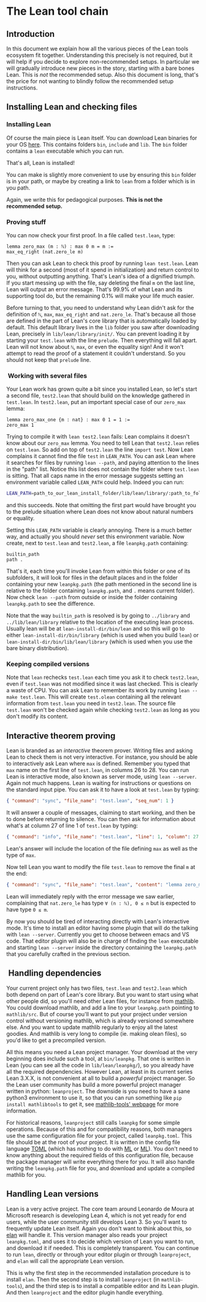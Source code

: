 # The Lean tool chain

## Introduction

In this document we explain how all the various pieces of the Lean tools ecosystem fit together.
Understanding this precisely is not required, but it will help if you decide to explore non-recommended setups.
In particular we will gradually introduce new pieces in the story, starting with a bare bones Lean.
This is *not* the recommended setup.
Also this document is long, that's the price for not wanting to blindly follow the recommended setup instructions.

## Installing Lean and checking files

### Installing Lean

Of course the main piece is Lean itself. You can download Lean binaries for your OS [here](https://github.com/leanprover-community/lean/releases).
This contains folders `bin`, `include` and `lib`.
The `bin` folder contains a `lean` executable which you can run.

That's all, Lean is installed!

You can make is slightly more convenient to use by ensuring this `bin` folder is in your path, or maybe by creating a link to
`lean` from a folder which is in you path.

Again, we write this for pedagogical purposes. **This is not the recommended setup.**

### Proving stuff

You can now check your first proof.
In a file called `test.lean`, type:
```lean
lemma zero_max (m : ℕ) : max 0 m = m :=
max_eq_right (nat.zero_le m)
```
Then you can ask Lean to check this proof by running `lean test.lean`.
Lean will think for a second (most of it spend in initialization) and return control to you, without outputting anything.
That's Lean's idea of a dignified triumph.
If you start messing up with the file, say deleting the final `m` on the last line,
Lean will output an error message.
That's 99.9% of what Lean and its supporting tool do,
but the remaining 0.1% will make your life much easier.

Before turning to that, you need to understand why Lean didn't ask for the definition of `ℕ`, `max`, `max_eq_right` and `nat.zero_le`.
That's because all those are defined in the part of Lean's core library that is automatically loaded by default.
This default library lives in the `lib` folder you saw after downloading Lean,
precisely in `lib/lean/library/init/`.
You can prevent loading it by starting your `test.lean` with the line `prelude`.
Then everything will fall apart.
Lean will not know about `ℕ`, `max`, or even the equality sign!
And it won't attempt to read the proof of a statement it couldn't understand.
So you should not keep that `prelude` line.


###  Working with several files

Your Lean work has grown quite a bit since you installed Lean,
so let's start a second file, `test2.lean` that should build on the knowledge gathered in `test.lean`.
In `test2.lean`, put an important special case of our `zero_max` lemma:
```lean
lemma zero_max_one {m : nat} : max 0 1 = 1 :=
zero_max 1
```
Trying to compile it with `lean test2.lean` fails: Lean complains it doesn't know about
our `zero_max` lemma.
You need to tell Lean that `test2.lean` relies on `test.lean`.
So add on top of `test2.lean` the line `import test`.
Now Lean complains it cannot find the file `test` in `LEAN_PATH`.
You can ask Lean where it searches for files by running `lean --path`, and paying attention
to the lines in the "path" list.
Notice this list does not contain the folder where `test.lean` is sitting.
That all caps name in the error message suggests setting an environment variable called `LEAN_PATH` could help.
Indeed you can run:
```bash
LEAN_PATH=path_to_our_lean_install_folder/lib/lean/library/:path_to_folder_containing_test lean test2.lean
```
and this succeeds.
Note that omitting the first part would have brought you to the prelude situation where Lean does not know
about natural numbers or equality.

Setting this `LEAN_PATH` variable is clearly annoying.
There is a much better way, and actually you should *never* set this environment variable.
Now create, next to `test.lean` and `test2.lean`, a file `leanpkg.path` containing:
```text
builtin_path
path .
```
That's it, each time you'll invoke Lean from within this folder or one of its subfolders,
it will look for files in the default places and in the folder containing your new `leanpkg.path`
(the path mentioned in the second line is relative to the folder containing `leanpkg.path`, and `.` means current folder).
Now check `lean --path` from outside or inside the folder containing `leanpkg.path` to see the difference.

Note that the way `builtin_path` is resolved is by going to `../library`
and `../lib/lean/library` relative to the location of the executing lean
process. Usually lean will be at `lean-install-dir/bin/lean` and so this
will go to either `lean-install-dir/bin/library` (which is used when you
build `lean`) or `lean-install-dir/bin/lib/lean/library` (which is used
when you use the bare binary distribution).

### Keeping compiled versions

Note that `lean` rechecks `test.lean` each time you ask it to check `test2.lean`,
even if `test.lean` was not modified since it was last checked.
This is clearly a waste of CPU.
You can ask Lean to remember its work by running `lean --make test.lean`.
This will create `test.olean` containing all the relevant information from `test.lean` you need in
`test2.lean`.
The source file `test.lean` won't be checked again while checking `test2.lean` as long as you don't modify its content.

## Interactive theorem proving

Lean is branded as an *interactive* theorem prover.
Writing files and asking Lean to check them is not very interactive.
For instance, you should be able to interactively ask Lean where `max` is defined.
Remember you typed that `max` name on the first line of `test.lean`, in columns 26 to 28.
You can run Lean is interactive mode, also known as server mode, using `lean --server`.
Again not much happens.
Lean is waiting for instructions or questions on the standard input pipe.
You can ask it to have a look at `test.lean` by typing:
```json
{ "command": "sync", "file_name": "test.lean", "seq_num": 1 }
```
It will answer a couple of messages, claiming to start working, and then be to done before returning to silence.
You can then ask for information about what's at column 27 of line 1 of `test.lean` by typing:
```json
{ "command": "info", "file_name": "test.lean", "line": 1, "column": 27, "seq_num": 2 }
```
Lean's answer will include the location of the file defining `max` as well as the type of
`max`.

Now tell Lean you want to modify the file `test.lean` to remove the final `m` at the end:
```json
{ "command": "sync", "file_name": "test.lean", "content": "lemma zero_max (m : ℕ) : max 0 m = m :=\nmax_eq_right (nat.zero_le)", "seq_num": 3 }
```
Lean will immediately reply with the error message we saw earlier,
complaining that `nat.zero_le` has type `∀ (n : ℕ), 0 ≤ n` but is expected to have type `0 ≤ m`.

By now you should be tired of interacting directly with Lean's interactive mode.
It's time to install an editor having some plugin that will do the talking with
`lean --server`.
Currently you get to choose between emacs and VS code.
That editor plugin will also be in charge of finding the `lean` executable and starting `lean --server`
inside the directory containing the `leanpkg.path` that you carefully crafted in the previous section.


##  Handling dependencies

Your current project only has two files, `test.lean` and `test2.lean` which
both depend on part of Lean's core library.
But you want to start using what other people did, so you'll need other Lean files,
for instance from [mathlib](https://github.com/leanprover-community/mathlib).
You could download mathlib, and add a line to your `leanpkg.path` pointing to
`mathlib/src`.
But of course you'll want to put your project under version control without versioning mathlib,
which is already versioned somewhere else.
And you want to update mathlib regularly to enjoy all the latest goodies.
And mathlib is very long to compile (ie. making olean files), so you'd like to get a precompiled version.

All this means you need a Lean project manager.
Your download at the very beginning does include such a tool, at
`bin/leanpkg`.
That one is written in Lean (you can see all the code in `lib/lean/leanpkg/`), so you already have all
the required dependencies.
However Lean, at least in its current series Lean 3.X.X, is not convenient at all to build a *powerful*
project manager.
So the Lean user community has build a more powerful project manager written in python: `leanproject`.
The downside is you need to have a sane python3 environment to use it, so that you can
run something like `pip install mathlibtools` to get it,
see [mathlib-tools' webpage](https://github.com/leanprover-community/mathlib-tools/blob/master/README.md) for more information.

For historical reasons, `leanproject` still calls `leanpkg` for some simple operations.
Because of this and for compatibility reasons,
both managers use the same configuration file for your project,
called `leanpkg.toml`.
This file should be at the root of your project.
It is written in the config file language [TOML](https://en.wikipedia.org/wiki/TOML) (which has nothing to do with [ML](https://en.wikipedia.org/wiki/ML_(programming_language)) or [ML](https://en.wikipedia.org/wiki/Machine_learning)).
You don't need to know anything about the required fields of this configuration file, because the package manager
will write everything there for you.
It will also handle writing the `leanpkg.path` file for you,
and download and update a compiled mathlib for you.

## Handling Lean versions

Lean is a very active project.
The core team around Leonardo de Moura at Microsoft research is developing Lean 4,
which is not yet ready for end users,
while the user community still develops Lean 3.
So you'll want to frequently update Lean itself.
Again you don't want to think about this, so [elan](https://github.com/Kha/elan) will handle it.
This version manager also reads your project `leanpkg.toml`,
and uses it to decide which version of Lean you want to run,
and download it if needed.
This is completely transparent.
You can continue to run `lean`,
directly or through your editor plugin or through `leanproject`,
and `elan` will call the appropriate Lean version.

This is why the first step in the recommended installation procedure is to install `elan`.
Then the second step is to install `leanproject` (in `mathlib-tools`),
and the third step is to install a compatible editor and its Lean plugin.
And then `leanproject` and the editor plugin handle everything.
